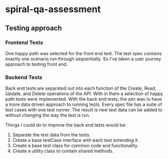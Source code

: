# spiral-qa-assessment
## Testing approach
### Frontend Tests
One happy path was selected for the front end test. The test spec contains exactly one scenario run through sequentially. So I've taken a user journey approach to testing front end.

### Backend Tests
Back end tests are separated out into each function of the Create, Read, Update, and Delete operations of the API. With in them a selection of happy path tests were implemented. With the back end tests, the aim was to have a more data driven approach to running tests. Every spec file has a suite of test cases with one test runner. The result is new test data can be added to without changing the way the test is run.

Things I could do to improve the back end tests would be:
1. Separate the test data from the tests.
2. Create a base testCase interface with each test extending it.
3. Create a base test class for common code and functionality.
4. Create a utility class to contain shared methods.